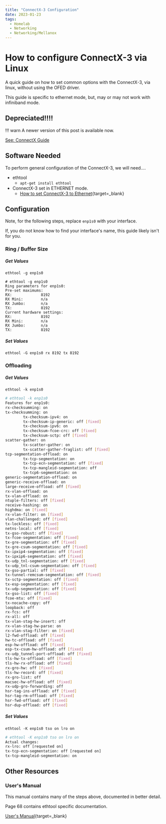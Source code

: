```yaml
---
title: "ConnectX-3 Configuration"
date: 2023-01-23
tags:
  - Homelab
  - Networking
  - Networking/Mellanox
---
```


# How to configure ConnectX-3 via Linux

A quick guide on how to set common options with the ConnectX-3, via linux, without using the OFED driver.

This guide is specific to ethernet mode, but, may or may not work with infiniband mode.

<!-- more -->

## Depreciated!!!!

!!! warn
        A newer version of this post is available now.

[See: ConnectX Guide](../2025/2025-05-15-ConnectX-Helpers.md)


## Software Needed

To perform general configuration of the ConnectX-3, we will need....

* ethtool
    * `apt-get install ethtool`
* ConnectX-3 set in ETHERNET mode.
    * [How to set ConnectX-3 to Ethernet](./2023-01-23-ConnectX3-PortMode.md){target=_blank}


## Configuration

Note, for the following steps, replace `enp1s0` with your interface.

If, you do not know how to find your interface's name, this guide likely isn't for you.

### Ring / Buffer Size

##### Get Values

`ethtool -g enp1s0`

```
# ethtool -g enp1s0
Ring parameters for enp1s0:
Pre-set maximums:
RX:             8192
RX Mini:        n/a
RX Jumbo:       n/a
TX:             8192
Current hardware settings:
RX:             8192
RX Mini:        n/a
RX Jumbo:       n/a
TX:             8192
```

##### Set Values

`ethtool -G enp1s0 rx 8192 tx 8192`

### Offloading

##### Get Values

`ethtool -k enp1s0`

``` bash
# ethtool -k enp1s0
Features for enp1s0:
rx-checksumming: on
tx-checksumming: on
        tx-checksum-ipv4: on
        tx-checksum-ip-generic: off [fixed]
        tx-checksum-ipv6: on
        tx-checksum-fcoe-crc: off [fixed]
        tx-checksum-sctp: off [fixed]
scatter-gather: on
        tx-scatter-gather: on
        tx-scatter-gather-fraglist: off [fixed]
tcp-segmentation-offload: on
        tx-tcp-segmentation: on
        tx-tcp-ecn-segmentation: off [fixed]
        tx-tcp-mangleid-segmentation: off
        tx-tcp6-segmentation: on
generic-segmentation-offload: on
generic-receive-offload: on
large-receive-offload: off [fixed]
rx-vlan-offload: on
tx-vlan-offload: on
ntuple-filters: off [fixed]
receive-hashing: on
highdma: on [fixed]
rx-vlan-filter: on [fixed]
vlan-challenged: off [fixed]
tx-lockless: off [fixed]
netns-local: off [fixed]
tx-gso-robust: off [fixed]
tx-fcoe-segmentation: off [fixed]
tx-gre-segmentation: off [fixed]
tx-gre-csum-segmentation: off [fixed]
tx-ipxip4-segmentation: off [fixed]
tx-ipxip6-segmentation: off [fixed]
tx-udp_tnl-segmentation: off [fixed]
tx-udp_tnl-csum-segmentation: off [fixed]
tx-gso-partial: off [fixed]
tx-tunnel-remcsum-segmentation: off [fixed]
tx-sctp-segmentation: off [fixed]
tx-esp-segmentation: off [fixed]
tx-udp-segmentation: off [fixed]
tx-gso-list: off [fixed]
fcoe-mtu: off [fixed]
tx-nocache-copy: off
loopback: off
rx-fcs: off
rx-all: off
tx-vlan-stag-hw-insert: off
rx-vlan-stag-hw-parse: on
rx-vlan-stag-filter: on [fixed]
l2-fwd-offload: off [fixed]
hw-tc-offload: off [fixed]
esp-hw-offload: off [fixed]
esp-tx-csum-hw-offload: off [fixed]
rx-udp_tunnel-port-offload: off [fixed]
tls-hw-tx-offload: off [fixed]
tls-hw-rx-offload: off [fixed]
rx-gro-hw: off [fixed]
tls-hw-record: off [fixed]
rx-gro-list: off
macsec-hw-offload: off [fixed]
rx-udp-gro-forwarding: off
hsr-tag-ins-offload: off [fixed]
hsr-tag-rm-offload: off [fixed]
hsr-fwd-offload: off [fixed]
hsr-dup-offload: off [fixed]
```

##### Set Values


`ethtool -K enp1s0 tso on lro on`

``` bash
# ethtool -K enp1s0 tso on lro on
Actual changes:
rx-lro: off [requested on]
tx-tcp-ecn-segmentation: off [requested on]
tx-tcp-mangleid-segmentation: on
```








## Other Resources

### User's Manual

This manual contains many of the steps above, documented in better detail.

Page 68 contains ethtool specific documentation.

[User's Manual](https://dl.dell.com/manuals/all-products/esuprt_ser_stor_net/esuprt_pedge_srvr_ethnt_nic/mellanox-adapters_users-guide_en-us.pdf){target=_blank}
